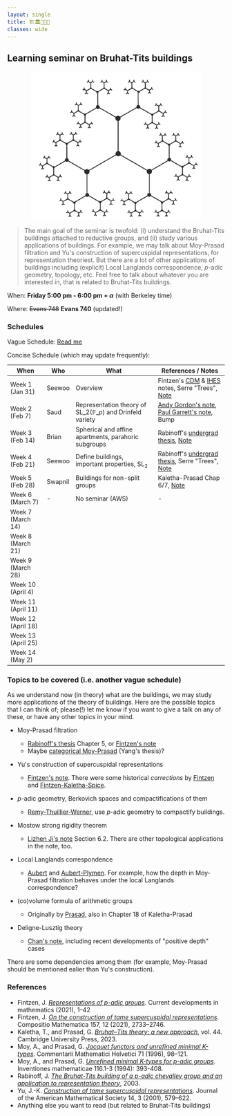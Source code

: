 ```yaml
---
layout: single
title: 🏗️🏛️🏢🏫🏰 
classes: wide
---
```



## Learning seminar on Bruhat-Tits buildings

<p align="center">
<img src="/seminar/2025spring-bruhat-tits/BT-SL2Q2.png">
</p>

> The main goal of the seminar is twofold: (i) understand the Bruhat-Tits buildings attached to reductive groups, and (ii) study various applications of buildings. For example, we may talk about Moy-Prasad filtration and Yu's construction of supercuspidal representations, for representation theoriest. But there are a lot of other applications of buildings including (explicit) Local Langlands correspondence, $p$-adic geometry, topology, etc. Feel free to talk about whatever you are interested in, that is related to Bruhat-Tits buildings.


When: **Friday 5:00 pm - 6:00 pm + $\alpha$** (with Berkeley time)

Where: ~~Evans 748~~ **Evans 740** (updated!)

### Schedules

Vague Schedule: [Read me](Bruhat_Tits_seminar.pdf)


Concise Schedule (which may update frequently):

| When               | Who     | What                                                                              | References / Notes                                                                                                                                                                                                                                                              |
|--------------------|---------|-----------------------------------------------------------------------------------|---------------------------------------------------------------------------------------------------------------------------------------------------------------------------------------------------------------------------------------------------------------------------------|
| Week 1 (Jan 31)    | Seewoo  | Overview                                                                          | Fintzen's [CDM](https://www.math.uni-bonn.de/people/fintzen/Fintzen_CDM.pdf) & [IHES](https://www.math.uni-bonn.de/people/fintzen/IHES_Fintzen.pdf) notes, Serre "Trees", [Note](https://seewoo5.github.io/math-notes/representation-theory/Bruhat-Tits-Moy-Prasad-Yu/main.pdf) |
| Week 2 (Feb 7)     | Saud    | Representation theory of $\mathrm{SL}\_{2}(\mathbb{F}\_{p})$ and Drinfeld variety | [Andy Gordon's note](https://websites.umich.edu/~charchan/seminar/20211004.pdf), [Paul Garrett's note](https://www-users.cse.umn.edu/~garrett/m/repns/notes_2014-15/04_finite_GL2.pdf), Bump                                                                                    |
| Week 3 (Feb 14)    | Brian   | Spherical and affine apartments, parahoric subgroups                              | Rabinoff's [undergrad thesis](https://services.math.duke.edu/~jdr/papers/building.pdf), [Note](Note_week3_Bryan.pdf)                                                                                                                                                            |
| Week 4 (Feb 21)    | Seewoo  | Define buildings, important properties, $\mathrm{SL}_{2}$                         | Rabinoff's [undergrad thesis](https://services.math.duke.edu/~jdr/papers/building.pdf), Serre "Trees", [Note](Note_week4_Seewoo.pdf)                                                                                                                                            |
| Week 5 (Feb 28)    | Swapnil | Buildings for non-split groups                                                    | Kaletha-Prasad Chap 6/7, [Note](Note_week5_Swapnil.pdf)                                                                                                                                                                                                                         |
| Week 6 (March 7)   | -       | No seminar (AWS)                                                                  | -                                                                                                                                                                                                                                                                               |
| Week 7 (March 14)  |         |                                                                                   |                                                                                                                                                                                                                                                                                 |
| Week 8 (March 21)  |         |                                                                                   |                                                                                                                                                                                                                                                                                 |
| Week 9 (March 28)  |         |                                                                                   |                                                                                                                                                                                                                                                                                 |
| Week 10 (April 4)  |         |                                                                                   |                                                                                                                                                                                                                                                                                 |
| Week 11 (April 11) |         |                                                                                   |                                                                                                                                                                                                                                                                                 |
| Week 12 (April 18) |         |                                                                                   |                                                                                                                                                                                                                                                                                 |
| Week 13 (April 25) |         |                                                                                   |                                                                                                                                                                                                                                                                                 |
| Week 14 (May 2)    |         |                                                                                   |                                                                                                                                                                                                                                                                                 |

### Topics to be covered (i.e. another vague schedule)

As we understand now (in theory) what are the buildings, we may study more applications of the theory of buildings.
Here are the possible topics that I can think of; please(!) let me know if you want to give a talk on any of these, or have any other topics in your mind.

- Moy-Prasad filtration

    - [Rabinoff's thesis](https://services.math.duke.edu/~jdr/papers/building.pdf) Chapter 5, or [Fintzen's note](https://www.math.uni-bonn.de/people/fintzen/Fintzen_CDM.pdf)
    - Maybe [categorical Moy-Prasad](https://arxiv.org/abs/2104.12917) (Yang's thesis)?

- Yu's construction of supercuspidal representations

    - [Fintzen's note](https://www.math.uni-bonn.de/people/fintzen/Fintzen_CDM.pdf). There were some historical *corrections* by [Fintzen](https://arxiv.org/abs/1908.09819) and [Fintzen-Kaletha-Spice](https://arxiv.org/abs/2106.09120).

- $p$-adic geometry, Berkovich spaces and compactifications of them

    - [Remy-Thuillier-Werner](https://arxiv.org/abs/1110.1362), use $p$-adic geometry to compactify buildings.

- Mostow strong rigidity theorem

    - [Lizhen Ji's note](https://dept.math.lsa.umich.edu/~lji/building-curve-complex-handbook.pdf) Section 6.2. There are other topological applications in the note, too.

- Local Langlands correspondence

    - [Aubert](https://arxiv.org/abs/2306.06735) and [Aubert-Plymen](https://www.sciencedirect.com/science/article/pii/S0022314X21001992). For example, how the depth in Moy-Prasad filtration behaves under the local Langlands correspondence?

- (co)volume formula of arithmetic groups

    - Originally by [Prasad](http://www.numdam.org/item/PMIHES_1989__69__91_0.pdf), also in Chapter 18 of Kaletha-Prasad

- Deligne-Lusztig theory

    - [Chan's note](https://swc-math.github.io/aws/2025/2025ChanNotes.pdf), including recent developments of "positive depth" cases

There are some dependencies among them (for example, Moy-Prasad should be mentioned ealier than Yu's construction).


### References

- Fintzen, J. [*Representations of p-adic groups*](https://www.math.uni-bonn.de/people/fintzen/Fintzen_CDM.pdf). Current developments in mathematics (2021), 1–42
- Fintzen, J. [*On the construction of tame supercuspidal representations*](https://www.cambridge.org/core/journals/compositio-mathematica/article/on-the-construction-of-tame-supercuspidal-representations/70256AF7C1BA82B217A2AB03537F992B). Compositio Mathematica 157, 12 (2021), 2733–2746.
- Kaletha, T., and Prasad, G. [*Bruhat–Tits theory: a new approach*](https://www.cambridge.org/9781108831963), vol. 44. Cambridge University Press, 2023.
- Moy, A., and Prasad, G. [*Jacquet functors and unrefined minimal K-types*](https://link.springer.com/article/10.1007/BF02566411). Commentarii
Mathematici Helvetici 71 (1996), 98–121.
- Moy, A., and Prasad, G. [*Unrefined minimal K-types for p-adic groups*](https://link.springer.com/article/10.1007/BF01231566). Inventiones mathematicae 116.1-3 (1994): 393-408.
- Rabinoff, J. [*The Bruhat-Tits building of a p-adic chevalley group and an application to representation theory*](https://services.math.duke.edu/~jdr/papers/building.pdf), 2003.
- Yu, J.-K. [*Construction of tame supercuspidal representations*](https://www.ams.org/jams/2001-14-03/S0894-0347-01-00363-0/S0894-0347-01-00363-0.pdf). Journal of the American Mathematical Society 14, 3 (2001), 579–622.
- Anything else you want to read (but related to Bruhat-Tits buildings)